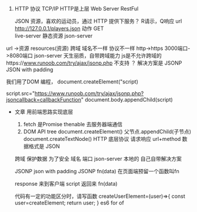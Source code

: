 1. HTTP 协议
   TCP/IP  HTTP是上层
   Web Server RestFul

   JSON 资源，喜欢的运动员，通过 HTTP 提供下服务？  R请示，Q响应
   url http://127.0.0.1/players.json
   动作  GET  
   live-server 静态资源
   json-server


url ->资源    resources(资源)
跨域  域名不一样  协议不一样 http->https  3000端口->8080端口
json-server 天生丽质，自带跨域能力
 js是不允许跨域的https://www.runoob.com/try/ajax/jsonp.php
 不支持 ？ 解决方案是 JSONP JSON with padding


 我们用了DOM 编程， document.createElement("script)


 script.src="https://www.runoob.com/try/ajax/jsonp.php?jsoncallback=callbackFunction"
 document.body.appendChild(script)


 - 文章
    用前端思路实现底层
    1. fetch 是Promise thenable 去服务器端通信
    2. DOM API
            tree
            document.createElement()
            父节点.appendChild(子节点)
            document.createTextNode()
    HTTP 底层协议
     请求响应  url+method
     数据格式是 JSON
     
     跨域 保护数据 为了安全  域名 端口
     json-server 本地的 自己自带解决方案

     JSONP json with padding
     JSONP fn(data) 在页面端预留一个函数叫fn


     response 来到客户端
     script 返回来 fn(data)

     代码有一定的功能区分时，请写函数
     createUserElement=(user)=>{
              const user=createElement;
              return user;
     }
     es6 for of